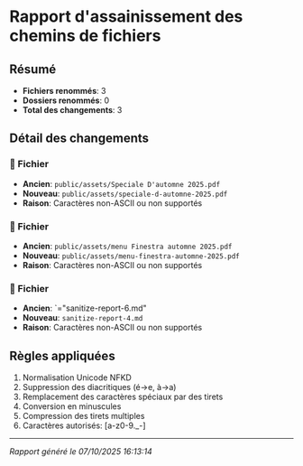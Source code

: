 # Rapport d'assainissement des chemins de fichiers

## Résumé
- **Fichiers renommés**: 3
- **Dossiers renommés**: 0
- **Total des changements**: 3

## Détail des changements

### 📄 Fichier
- **Ancien**: `public/assets/Speciale D'automne 2025.pdf`
- **Nouveau**: `public/assets/speciale-d-automne-2025.pdf`
- **Raison**: Caractères non-ASCII ou non supportés

### 📄 Fichier
- **Ancien**: `public/assets/menu Finestra automne 2025.pdf`
- **Nouveau**: `public/assets/menu-finestra-automne-2025.pdf`
- **Raison**: Caractères non-ASCII ou non supportés

### 📄 Fichier
- **Ancien**: `="sanitize-report-6.md"
- **Nouveau**: `sanitize-report-4.md`
- **Raison**: Caractères non-ASCII ou non supportés



## Règles appliquées
1. Normalisation Unicode NFKD
2. Suppression des diacritiques (é→e, à→a)
3. Remplacement des caractères spéciaux par des tirets
4. Conversion en minuscules
5. Compression des tirets multiples
6. Caractères autorisés: [a-z0-9._-]

---
*Rapport généré le 07/10/2025 16:13:14*
